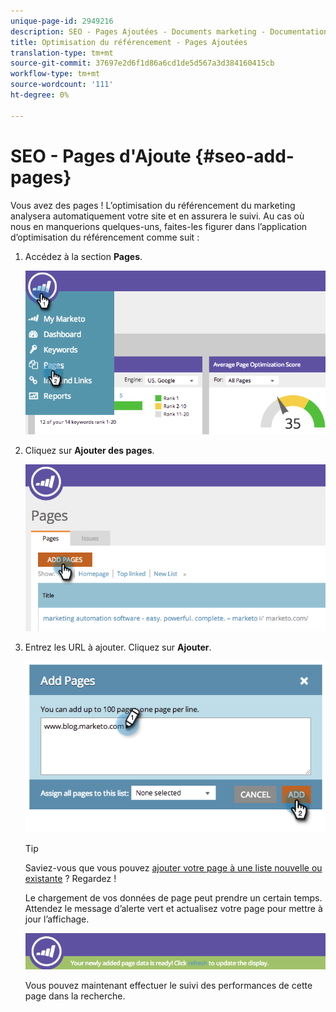 ```yaml
---
unique-page-id: 2949216
description: SEO - Pages Ajoutées - Documents marketing - Documentation du produit
title: Optimisation du référencement - Pages Ajoutées
translation-type: tm+mt
source-git-commit: 37697e2d6f1d86a6cd1de5d567a3d384160415cb
workflow-type: tm+mt
source-wordcount: '111'
ht-degree: 0%

---
```



# SEO - Pages d&#39;Ajoute {#seo-add-pages}

Vous avez des pages ! L’optimisation du référencement du marketing analysera automatiquement votre site et en assurera le suivi. Au cas où nous en manquerions quelques-uns, faites-les figurer dans l’application d’optimisation du référencement comme suit :

1. Accédez à la section **Pages**.

   ![](assets/image2014-9-18-12-3a55-3a19.png)

1. Cliquez sur **Ajouter des pages**.

   ![](assets/image2014-9-18-12-3a55-3a53.png)

1. Entrez les URL à ajouter. Cliquez sur **Ajouter**.

   ![](assets/image2014-9-18-12-3a56-3a15.png)

   >[!TIP]
   >
   >Saviez-vous que vous pouvez [ajouter votre page à une liste nouvelle ou existante](/help/marketo/product-docs/additional-apps/seo/understanding-seo/seo-managing-lists.md) ? Regardez !

   Le chargement de vos données de page peut prendre un certain temps. Attendez le message d’alerte vert et actualisez votre page pour mettre à jour l’affichage.

   ![](assets/image2014-9-18-12-3a57-3a10.png)

   Vous pouvez maintenant effectuer le suivi des performances de cette page dans la recherche.
